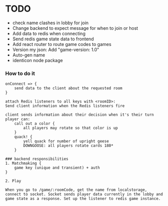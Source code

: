 # TODO
- check name clashes in lobby for join
- Change backend to expect message for when to join or host
- Add data to redis when connecting
- Send redis game state data to frontend
- Add react router to route game codes to games
- Version my json: Add "game-version: 1.0"
- Auto-gen name
- identicon node package

### How to do it
```
onConnect => {
    send data to the client about the requested room
}

attach Redis listeners to all keys with <roomID>:
Send client information when the Redis listeners fire

client sends information about their decision when it's their turn
player can:
    call out a color {
        all players may rotate so that color is up
    }
    quack! {
        yell quack for number of upright geese
        DOWNGOOSE: all players rotate cards 180*
    }
```

```
### backend responsibilities
1. Matchmaking {
    game key (unique and transient) + auth
}

2. Play
```

```
When you go to /game/:roomCode, get the name from localstorage, connect to socket. Socket sends player data currently in the lobby and game state as a response. Set up the listener to redis game instance.
```